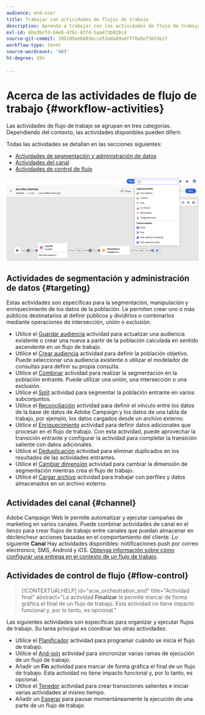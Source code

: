 ```yaml
---
audience: end-user
title: Trabajar con actividades de flujos de trabajo
description: Aprenda a trabajar con las actividades de flujo de trabajo
exl-id: 6ba3bcfd-84eb-476c-837d-5aa473b820cd
source-git-commit: 395109aeb603ecce53eda89adff70a9ef36fde17
workflow-type: tm+mt
source-wordcount: '463'
ht-degree: 35%

---
```



# Acerca de las actividades de flujo de trabajo {#workflow-activities}

Las actividades de flujo de trabajo se agrupan en tres categorías. Dependiendo del contexto, las actividades disponibles pueden diferir.

Todas las actividades se detallan en las secciones siguientes:

* [Actividades de segmentación y administración de datos](#targeting)
* [Actividades del canal](#channel)
* [Actividades de control de flujo](#flow-control)

![](../assets/workflow-activities.png)

## Actividades de segmentación y administración de datos {#targeting}

Estas actividades son específicas para la segmentación, manipulación y enriquecimiento de los datos de la población. Le permiten crear uno o más públicos destinatarios al definir públicos y dividirlos o combinarlos mediante operaciones de intersección, unión o exclusión.

* Utilice el [Guardar audiencia](save-audience.md) actividad para actualizar una audiencia existente o crear una nueva a partir de la población calculada en sentido ascendente en un flujo de trabajo.
* Utilice el [Crear audiencia](build-audience.md) actividad para definir la población objetivo. Puede seleccionar una audiencia existente o utilizar el modelador de consultas para definir su propia consulta.
* Utilice el [Combinar](combine.md) actividad para realizar la segmentación en la población entrante. Puede utilizar una unión, una intersección o una exclusión.
* Utilice el [Split](split.md) actividad para segmentar la población entrante en varios subconjuntos.
* Utilice el [Reconciliación](reconciliation.md) actividad para definir el vínculo entre los datos de la base de datos de Adobe Campaign y los datos de una tabla de trabajo, por ejemplo, los datos cargados desde un archivo externo.
* Utilice el [Enriquecimiento](enrichment.md) actividad para definir datos adicionales que procesar en el flujo de trabajo. Con esta actividad, puede aprovechar la transición entrante y configurar la actividad para completar la transición saliente con datos adicionales.
* Utilice el [Deduplicación](deduplication.md) actividad para eliminar duplicados en los resultados de las actividades entrantes.
* Utilice el [Cambiar dimensión](change-dimension.md) actividad para cambiar la dimensión de segmentación mientras crea el flujo de trabajo.
* Utilice el [Cargar archivo](load-file.md) actividad para trabajar con perfiles y datos almacenados en un archivo externo.

## Actividades del canal {#channel}

Adobe Campaign Web le permite automatizar y ejecutar campañas de marketing en varios canales. Puede combinar actividades de canal en el lienzo para crear flujos de trabajo entre canales que puedan almacenar en déclencheur acciones basadas en el comportamiento del cliente. Lo siguiente **Canal** Hay actividades disponibles: notificaciones push por correo electrónico, SMS, Android y iOS. [Obtenga información sobre cómo configurar una entrega en el contexto de un flujo de trabajo](channels.md).

## Actividades de control de flujo {#flow-control}

>[!CONTEXTUALHELP]
>id="acw_orchestration_end"
>title="Actividad final"
>abstract="La actividad **Finalizar** le permite marcar de forma gráfica el final de un flujo de trabajo. Esta actividad no tiene impacto funcional y, por lo tanto, es opcional."

Las siguientes actividades son específicas para organizar y ejecutar flujos de trabajo. Su tarea principal es coordinar las otras actividades:

* Utilice el [Planificador](scheduler.md) actividad para programar cuándo se inicia el flujo de trabajo.
* Utilice el [And-join](and-join.md) actividad para sincronizar varias ramas de ejecución de un flujo de trabajo.
* Añadir un **Fin** actividad para marcar de forma gráfica el final de un flujo de trabajo. Esta actividad no tiene impacto funcional y, por lo tanto, es opcional.
* Utilice el [Tenedor](fork.md) actividad para crear transiciones salientes e iniciar varias actividades al mismo tiempo.
* Añadir un [Esperar](wait.md) para pausar momentáneamente la ejecución de una parte de un flujo de trabajo.

<!--
## Data management activities {#data-management}

overview: what they're used for
which use case you can perform with them

list available activities + short description + ref to section
-->

